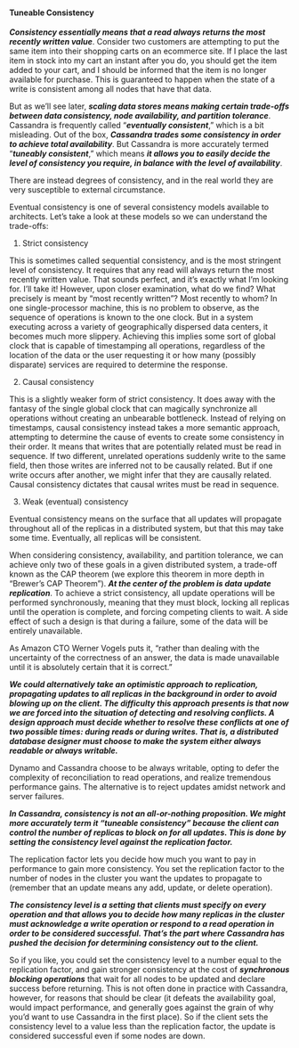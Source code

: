 #### Tuneable Consistency

***Consistency essentially means that a read always returns the most recently written value***. Consider two customers are attempting to put the same item into their shopping carts on an ecommerce site. If I place the last item in stock into my cart an instant after you do, you should get the item added to your cart, and I should be informed that the item is no longer available for purchase. This is guaranteed to happen when the state of a write is consistent among all nodes that have that data.

But as we’ll see later, ***scaling data stores means making certain trade-offs between data consistency, node availability, and partition tolerance***. Cassandra is frequently called “***eventually consistent***,” which is a bit misleading. Out of the box, ***Cassandra trades some consistency in order to achieve total availability***. But Cassandra is more accurately termed “***tuneably consistent***,” which means ***it allows you to easily decide the level of consistency you require, in balance with the level of availability***.

There are instead degrees of consistency, and in the real world they are very susceptible to external circumstance.

Eventual consistency is one of several consistency models available to architects. Let’s take a look at these models so we can understand the trade-offs:



1) Strict consistency

This is sometimes called sequential consistency, and is the most stringent level of consistency. It requires that any read will always return the most recently written value. That sounds perfect, and it’s exactly what I’m looking for. I’ll take it! However, upon closer examination, what do we find? What precisely is meant by “most recently written”? Most recently to whom? In one single-processor machine, this is no problem to observe, as the sequence of operations is known to the one clock. But in a system executing across a variety of geographically dispersed data centers, it becomes much more slippery. Achieving this implies some sort of global clock that is capable of timestamping all operations, regardless of the location of the data or the user requesting it or how many (possibly disparate) services are required to determine the response.

2) Causal consistency

This is a slightly weaker form of strict consistency. It does away with the fantasy of the single global clock that can magically synchronize all operations without creating an unbearable bottleneck. Instead of relying on timestamps, causal consistency instead takes a more semantic approach, attempting to determine the cause of events to create some consistency in their order. It means that writes that are potentially related must be read in sequence. If two different, unrelated operations suddenly write to the same field, then those writes are inferred not to be causally related. But if one write occurs after another, we might infer that they are causally related. Causal consistency dictates that causal writes must be read in sequence.

3) Weak (eventual) consistency

Eventual consistency means on the surface that all updates will propagate throughout all of the replicas in a distributed system, but that this may take some time. Eventually, all replicas will be consistent.




When considering consistency, availability, and partition tolerance, we can achieve only two of these goals in a given distributed system, a trade-off known as the CAP theorem (we explore this theorem in more depth in “Brewer’s CAP Theorem”). ***At the center of the problem is data update replication***. To achieve a strict consistency, all update operations will be performed synchronously, meaning that they must block, locking all replicas until the operation is complete, and forcing competing clients to wait. A side effect of such a design is that during a failure, some of the data will be entirely unavailable.

As Amazon CTO Werner Vogels puts it, “rather than dealing with the uncertainty of the correctness of an answer, the data is made unavailable until it is absolutely certain that it is correct.”
 
 

***We could alternatively take an optimistic approach to replication, propagating updates to all replicas in the background in order to avoid blowing up on the client. The difficulty this approach presents is that now we are forced into the situation of detecting and resolving conflicts. A design approach must decide whether to resolve these conflicts at one of two possible times: during reads or during writes. That is, a distributed database designer must choose to make the system either always readable or always writable.***


Dynamo and Cassandra choose to be always writable, opting to defer the complexity of reconciliation to read operations, and realize tremendous performance gains. The alternative is to reject updates amidst network and server failures.

***In Cassandra, consistency is not an all-or-nothing proposition. We might more accurately term it “tuneable consistency” because the client can control the number of replicas to block on for all updates. This is done by setting the consistency level against the replication factor.***

The replication factor lets you decide how much you want to pay in performance to gain more consistency. You set the replication factor to the number of nodes in the cluster you want the updates to propagate to (remember that an update means any add, update, or delete operation).

***The consistency level is a setting that clients must specify on every operation and that allows you to decide how many replicas in the cluster must acknowledge a write operation or respond to a read operation in order to be considered successful. That’s the part where Cassandra has pushed the decision for determining consistency out to the client.***

So if you like, you could set the consistency level to a number equal to the replication factor, and gain stronger consistency at the cost of ***synchronous blocking operations*** that wait for all nodes to be updated and declare success before returning. This is not often done in practice with Cassandra, however, for reasons that should be clear (it defeats the availability goal, would impact performance, and generally goes against the grain of why you’d want to use Cassandra in the first place). So if the client sets the consistency level to a value less than the replication factor, the update is considered successful even if some nodes are down.





